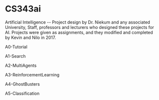 # CS343ai
Artificial Intelligence -- Project design by Dr. Niekum and any associated University, Staff, professors and lecturers who designed these projects for AI. Projects were given as assignments, and they modified and completed by Kevin and Nilo in 2017.


A0-Tutorial

A1-Search

A2-MultiAgents

A3-ReinforcementLearning

A4-GhostBusters

A5-Classification
